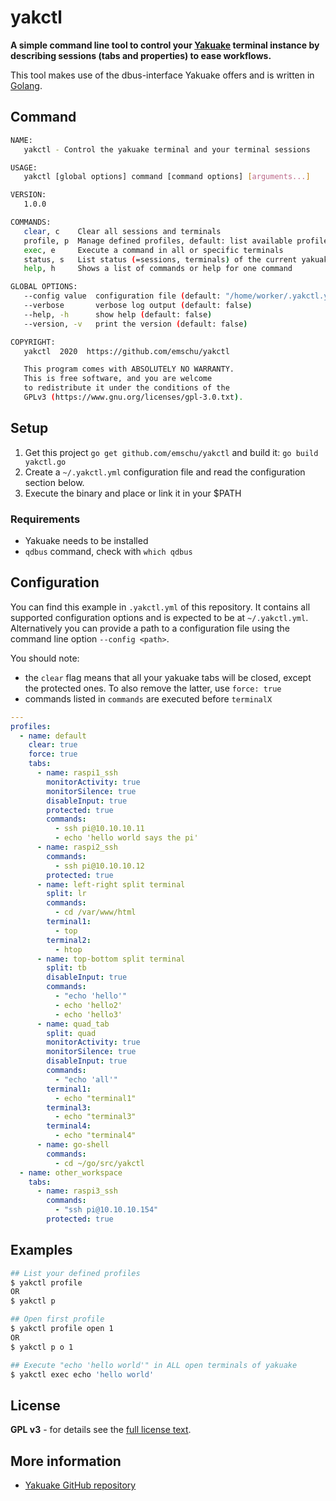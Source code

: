 # yakctl

**A simple command line tool to control your [Yakuake](https://kde.org/applications/en/yakuake) terminal 
instance by describing sessions (tabs and properties) to ease workflows.**

This tool makes use of the dbus-interface Yakuake offers and is written in [Golang](https://golang.org/).

## Command
```bash
NAME:
   yakctl - Control the yakuake terminal and your terminal sessions

USAGE:
   yakctl [global options] command [command options] [arguments...]

VERSION:
   1.0.0

COMMANDS:
   clear, c    Clear all sessions and terminals
   profile, p  Manage defined profiles, default: list available profiles
   exec, e     Execute a command in all or specific terminals
   status, s   List status (=sessions, terminals) of the current yakuake instance
   help, h     Shows a list of commands or help for one command

GLOBAL OPTIONS:
   --config value  configuration file (default: "/home/worker/.yakctl.yml")
   --verbose       verbose log output (default: false)
   --help, -h      show help (default: false)
   --version, -v   print the version (default: false)

COPYRIGHT:
   yakctl  2020  https://github.com/emschu/yakctl

   This program comes with ABSOLUTELY NO WARRANTY.
   This is free software, and you are welcome
   to redistribute it under the conditions of the
   GPLv3 (https://www.gnu.org/licenses/gpl-3.0.txt).

```

## Setup
1. Get this project `go get github.com/emschu/yakctl` and build it: `go build yakctl.go`
2. Create a `~/.yakctl.yml` configuration file and read the configuration section below.
3. Execute the binary and place or link it in your $PATH

### Requirements
- Yakuake needs to be installed
- `qdbus` command, check with `which qdbus`

## Configuration
You can find this example in `.yakctl.yml` of this repository.
It contains all supported configuration options and is expected to be at `~/.yakctl.yml`. 
Alternatively you can provide a path to a configuration file using the command line option `--config <path>`.   

You should note:
- the `clear` flag means that all your yakuake tabs will be closed, except the protected ones. To also remove the latter, use `force: true`
- commands listed in `commands` are executed before `terminalX`

```yml
---
profiles:
  - name: default
    clear: true
    force: true
    tabs:
      - name: raspi1_ssh
        monitorActivity: true
        monitorSilence: true
        disableInput: true
        protected: true
        commands:
          - ssh pi@10.10.10.11
          - echo 'hello world says the pi'
      - name: raspi2_ssh
        commands:
          - ssh pi@10.10.10.12
        protected: true
      - name: left-right split terminal
        split: lr
        commands:
          - cd /var/www/html
        terminal1:
          - top
        terminal2:
          - htop
      - name: top-bottom split terminal
        split: tb
        disableInput: true
        commands:
          - "echo 'hello'"
          - echo 'hello2'
          - echo 'hello3'
      - name: quad_tab
        split: quad
        monitorActivity: true
        monitorSilence: true
        disableInput: true
        commands:
          - "echo 'all'"
        terminal1:
          - echo "terminal1"
        terminal3:
          - echo "terminal3"
        terminal4:
          - echo "terminal4"
      - name: go-shell
        commands:
          - cd ~/go/src/yakctl
  - name: other_workspace
    tabs:
      - name: raspi3_ssh
        commands:
          - "ssh pi@10.10.10.154"
        protected: true
```

## Examples

```bash 
## List your defined profiles
$ yakctl profile
OR
$ yakctl p

## Open first profile
$ yakctl profile open 1
OR
$ yakctl p o 1

## Execute "echo 'hello world'" in ALL open terminals of yakuake
$ yakctl exec echo 'hello world' 
```

## License
**GPL v3** - for details see the [full license text](./LICENSE).

## More information
- [Yakuake GitHub repository](https://github.com/KDE/yakuake)